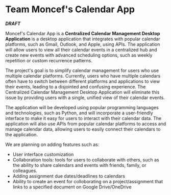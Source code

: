 # Team Moncef's Calendar App

***DRAFT***

Moncef's Calendar App is a **Centralized Calendar Management Desktop Application** is a desktop application that integrates with popular calendar platforms, such as Gmail, Outlook, and Apple, using APIs. The application will allow users to view all their calendar events in a centralized hub and create new events with advanced scheduling options, such as weekly repetition or custom recurrence patterns.

The project's goal is to simplify calendar management for users who use multiple calendar platforms. Currently, users who have multiple calendars often have to switch between different platforms and applications to view their events, leading to a disjointed and confusing experience. The Centralized Calendar Management Desktop Application will eliminate this issue by providing users with a single, unified view of their calendar events.

The application will be developed using popular programming languages and technologies, such as Python, and will incorporate a user-friendly interface to make it easy for users to interact with their calendar data. The application will also use APIs from popular calendar platforms to access and manage calendar data, allowing users to easily connect their calendars to the application.

We are planning on adding features such as:
- User interface customization
- Collaboration tools: tools for users to collaborate with others, such as the ability to share calendars and events with friends, family, or colleagues.
- Adding assignment due dates/deadlines to calendars
- Ability to create an event for colloborating on a project/assignment that links to a specified document on Google Drive/OneDrive
